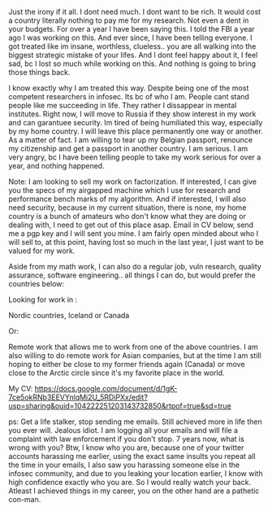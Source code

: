 Just the irony if it all. I dont need much. I dont want to be rich. It would cost a country literally nothing to pay me for my research. Not even a dent in your budgets. For over a year I have been saying this. I told the FBI a year ago I was working on this. And ever since, I have been telling everyone. I got treated like im insane, worthless, clueless.. you are all walking into the biggest strategic mistake of your lifes. And I dont feel happy about it, I feel sad, bc I lost so much while working on this. And nothing is going to bring those things back.


I know exactly why I am treated this way. Despite being one of the most competent researchers in infosec. Its bc of who I am. People cant stand people like me succeeding in life. They rather I dissappear in mental institutes. Right now, I will move to Russia if they show interest in my work and can garantuee security. Im tired of being humiliated this way, especially by my home country. I will leave this place permanently one way or another.
As a matter of fact. I am willing to tear up my Belgian passport, renounce my citizenship and get a passport in another country. I am serious. I am very angry, bc I have been telling people to take my work serious for over a year, and nothing happened.

Note: I am looking to sell my work on factorization. If interested, I can give you the specs of my airgapped machine which I use for research and performance bench marks of my algorithm. And if interested, I will also need security, because in my current situation, there is none, my home country is a bunch of amateurs who don't know what they are doing or dealing with, I need to get out of this place asap. Email in CV below, send me a pgp key and I will sent you mine. I am fairly open minded about who I will sell to, at this point, having lost so much in the last year, I just want to be valued for my work.

Aside from my math work, I can also do a regular job, vuln research, quality assurance, software engineering.. all things I can do, but would prefer the countries below:

Looking for work in :

Nordic countries, Iceland or Canada

Or:

Remote work that allows me to work from one of the above countries.
I am also willing to do remote work for Asian companies, but at the time I am still hoping to either be close to my former friends again (Canada) or move close to the Arctic circle since it's my favorite place in the world.

My CV: https://docs.google.com/document/d/1gK-7ce5okRNb3EEVYnlqMi2U_5RDiPXx/edit?usp=sharing&ouid=104222251203143732850&rtpof=true&sd=true

ps: Get a life stalker, stop sending me emails. Still achieved more in life then you ever will. Jealous idiot. I am logging all your emails and will file a complaint with law enforcement if you don't stop. 7 years now, what is wrong with you? Btw, I know who you are, because one of your twitter accounts harassing me earlier, using the exact same insults you repeat all the time in your emails, I also saw you harassing someone else in the infosec community, and due to you leaking your location earlier, I know with high confidence exactly who you are. So I would really watch your back. Atleast I achieved things in my career, you on the other hand are a pathetic con-man.
